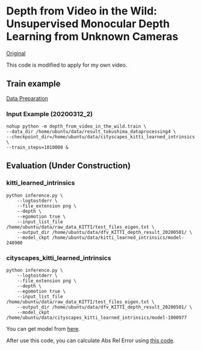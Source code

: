 # Depth from Video in the Wild: Unsupervised Monocular Depth Learning from Unknown Cameras

[Original](https://github.com/google-research/google-research/tree/master/depth_from_video_in_the_wild)

This code is modified to apply for my own video.

## Train example

[Data Preparation](https://github.com/go125/PrepareDataForDFV)

### Input Example (20200312_2)

```script
nohup python -m depth_from_video_in_the_wild.train \
--data_dir /home/ubuntu/data/result_tokushima_dataprocessing4 \
--checkpoint_dir=/home/ubuntu/data/cityscapes_kitti_learned_intrinsics \
--train_steps=1010000 &

```

## Evaluation (Under Construction)

### kitti_learned_intrinsics

```shell
python inference.py \
    --logtostderr \
    --file_extension png \
    --depth \
    --egomotion true \
    --input_list_file /home/ubuntu/data/raw_data_KITTI/test_files_eigen.txt \
    --output_dir /home/ubuntu/data/dfv_KITTI_depth_result_20200501/ \
    --model_ckpt /home/ubuntu/data/kitti_learned_intrinsics/model-248900
```

### cityscapes_kitti_learned_intrinsics

```shell
python inference.py \
    --logtostderr \
    --file_extension png \
    --depth \
    --egomotion true \
    --input_list_file /home/ubuntu/data/raw_data_KITTI/test_files_eigen.txt \
    --output_dir /home/ubuntu/data/dfv_KITTI_depth_result_20200501/ \
    --model_ckpt /home/ubuntu/data/cityscapes_kitti_learned_intrinsics/model-1000977
```

You can get model from [here](https://github.com/google-research/google-research/tree/master/depth_from_video_in_the_wild).

After use this code, you can calculate Abs Rel Error using [this code](https://github.com/go125/SfmLearner_eval).

